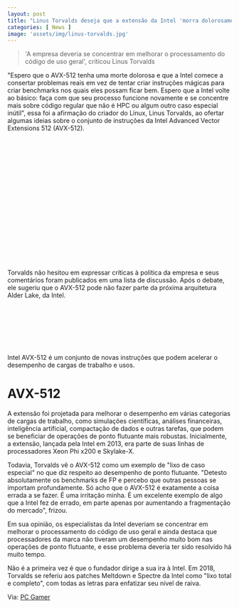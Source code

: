 ```yaml
---
layout: post
title: "Linus Torvalds deseja que a extensão da Intel 'morra dolorosamente'"
categories: [ News ]
image: 'assets/img/linus-torvalds.jpg'
---
```


> 'A empresa deveria se concentrar em melhorar o processamento do código de uso geral', criticou Linus Torvalds

"Espero que o AVX-512 tenha uma morte dolorosa e que a Intel comece a consertar problemas reais em vez de tentar criar instruções mágicas para criar benchmarks nos quais eles possam ficar bem. Espero que a Intel volte ao básico: faça com que seu processo funcione novamente e se concentre mais sobre código regular que não é HPC ou algum outro caso especial inútil", essa foi a afirmação do criador do Linux, Linus Torvalds, ao ofertar algumas ideias sobre o conjunto de instruções da Intel Advanced Vector Extensions 512 (AVX-512).

<!-- QUADRADO -->
<script async src="//pagead2.googlesyndication.com/pagead/js/adsbygoogle.js"></script>
<ins class="adsbygoogle"
style="display:inline-block;width:336px;height:280px"
data-ad-client="ca-pub-2838251107855362"
data-ad-slot="5351066970"></ins>
<script>
(adsbygoogle = window.adsbygoogle || []).push({});
</script>

Torvalds não hesitou em expressar críticas à política da empresa e seus comentários foram publicados em uma lista de discussão. Após o debate, ele sugeriu que o AVX-512 pode não fazer parte da próxima arquitetura Alder Lake, da Intel.

<!-- MINI ANÚNCIO -->
<script async src="//pagead2.googlesyndication.com/pagead/js/adsbygoogle.js"></script>
<!-- Games Root -->
<ins class="adsbygoogle"
style="display:inline-block;width:730px;height:95px"
data-ad-client="ca-pub-2838251107855362"
data-ad-slot="5351066970"></ins>
<script>
(adsbygoogle = window.adsbygoogle || []).push({});
</script>

Intel AVX-512 é um conjunto de novas instruções que podem acelerar o desempenho de cargas de trabalho e usos.

# AVX-512

A extensão foi projetada para melhorar o desempenho em várias categorias de cargas de trabalho, como simulações científicas, análises financeiras, inteligência artificial, compactação de dados e outras tarefas, que podem se beneficiar de operações de ponto flutuante mais robustas. Inicialmente, a extensão, lançada pela Intel em 2013, era parte de suas linhas de processadores Xeon Phi x200 e Skylake-X.

<!-- RETANGULO LARGO 2 -->
<script async src="//pagead2.googlesyndication.com/pagead/js/adsbygoogle.js"></script>
<ins class="adsbygoogle"
style="display:block; text-align:center;"
data-ad-layout="in-article"
data-ad-format="fluid"
data-ad-client="ca-pub-2838251107855362"
data-ad-slot="8549252987"></ins>
<script>
(adsbygoogle = window.adsbygoogle || []).push({});
</script>

Todavia, Torvalds vê o AVX-512 como um exemplo de "lixo de caso especial" no que diz respeito ao desempenho de ponto flutuante. "Detesto absolutamente os benchmarks de FP e percebo que outras pessoas se importam profundamente. Só acho que o AVX-512 é exatamente a coisa errada a se fazer. É uma irritação minha. É um excelente exemplo de algo que a Intel fez de errado, em parte apenas por aumentando a fragmentação do mercado", frizou.

Em sua opinião, os especialistas da Intel deveriam se concentrar em melhorar o processamento do código de uso geral e ainda destaca que processadores da marca não tiveram um desempenho muito bom nas operações de ponto flutuante, e esse problema deveria ter sido resolvido há muito tempo.

Não é a primeira vez é que o fundador dirige a sua ira à Intel. Em 2018, Torvalds se referiu aos patches Meltdown e Spectre da Intel como "lixo total e completo", com todas as letras para enfatizar seu nível de raiva.

<!-- RETANGULO LARGO -->
<script async src="https://pagead2.googlesyndication.com/pagead/js/adsbygoogle.js"></script>
<!-- Informat -->
<ins class="adsbygoogle"
style="display:block"
data-ad-client="ca-pub-2838251107855362"
data-ad-slot="2327980059"
data-ad-format="auto"
data-full-width-responsive="true"></ins>
<script>
(adsbygoogle = window.adsbygoogle || []).push({});
</script>

Via: [PC Gamer](https://www.pcgamer.com/linux-founder-tells-intel-to-stop-inventing-magic-instructions-and-start-fixing-real-problems/)
